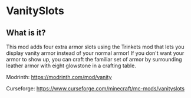 # VanitySlots

## What is it?

This mod adds four extra armor slots using the Trinkets mod that lets you display vanity armor instead of your normal armor! If you don't want your armor to show up, you can craft the familiar set of armor by surrounding leather armor with eight glowstone in a crafting table.

Modrinth: https://modrinth.com/mod/vanity

Curseforge: https://www.curseforge.com/minecraft/mc-mods/vanityslots

